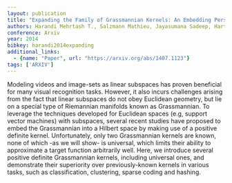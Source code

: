 ```yaml
---
layout: publication
title: "Expanding the Family of Grassmannian Kernels: An Embedding Perspective"
authors: Harandi Mehrtash T., Salzmann Mathieu, Jayasumana Sadeep, Hartley Richard, Li Hongdong
conference: Arxiv
year: 2014
bibkey: harandi2014expanding
additional_links:
  - {name: "Paper", url: "https://arxiv.org/abs/1407.1123"}
tags: ['ARXIV']
---
```

Modeling videos and image-sets as linear subspaces has proven beneficial for many visual recognition tasks. However, it also incurs challenges arising from the fact that linear subspaces do not obey Euclidean geometry, but lie on a special type of Riemannian manifolds known as Grassmannian. To leverage the techniques developed for Euclidean spaces (e.g, support vector machines) with subspaces, several recent studies have proposed to embed the Grassmannian into a Hilbert space by making use of a positive definite kernel. Unfortunately, only two Grassmannian kernels are known, none of which -as we will show- is universal, which limits their ability to approximate a target function arbitrarily well. Here, we introduce several positive definite Grassmannian kernels, including universal ones, and demonstrate their superiority over previously-known kernels in various tasks, such as classification, clustering, sparse coding and hashing.